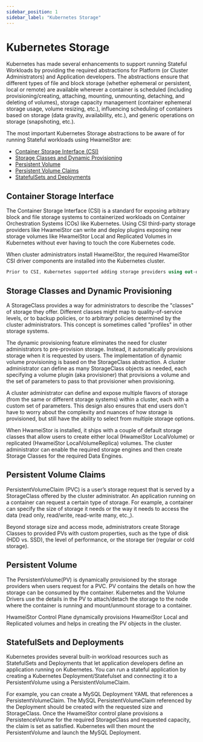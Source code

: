 ```yaml
---
sidebar_position: 1
sidebar_label: "Kubernetes Storage"
---
```


# Kubernetes Storage

Kubernetes has made several enhancements to support running Stateful Workloads by providing the required abstractions for Platform (or Cluster Administrators) and Application developers. The abstractions ensure that different types of file and block storage (whether ephemeral or persistent, local or remote) are available wherever a container is scheduled (including provisioning/creating, attaching, mounting, unmounting, detaching, and deleting of volumes), storage capacity management (container ephemeral storage usage, volume resizing, etc.), influencing scheduling of containers based on storage (data gravity, availability, etc.), and generic operations on storage (snapshoting, etc.).

The most important Kubernetes Storage abstractions to be aware of for running Stateful workloads using HwameiStor are:

- [Container Storage Interface (CSI)](#container-storage-interface)
- [Storage Classes and Dynamic Provisioning](#storage-classes-and-dynamic-provisioning)
- [Persistent Volume](#persistent-volume)
- [Persistent Volume Claims](#persistent-volume-claims)
- [StatefulSets and Deployments](#statefulsets-and-deployments)

## Container Storage Interface

The Container Storage Interface (CSI) is a standard for exposing arbitrary block and file storage systems to containerized workloads on Container Orchestration Systems (COs) like Kubernetes. Using CSI third-party storage providers like HwameiStor can write and deploy plugins exposing new storage volumes like HwameiStor Local and Replicated Volumes in Kubernetes without ever having to touch the core Kubernetes code.

When cluster administrators install HwameiStor, the required HwameiStor CSI driver components are installed into the Kubernetes cluster.

```csharp
Prior to CSI, Kubernetes supported adding storage providers using out-of-tree provisioners referred to as external provisioners. And Kubernetes in-tree volumes pre-date the external provisioners. There is an ongoing effort in the Kubernetes community to deprecate in-tree volumes with CSI based volumes.
```

## Storage Classes and Dynamic Provisioning

A StorageClass provides a way for administrators to describe the "classes" of storage they offer. Different classes might map to quality-of-service levels, or to backup policies, or to arbitrary policies determined by the cluster administrators. This concept is sometimes called "profiles" in other storage systems.

The dynamic provisioning feature eliminates the need for cluster administrators to pre-provision storage. Instead, it automatically provisions storage when it is requested by users. The implementation of dynamic volume provisioning is based on the StorageClass abstraction. A cluster administrator can define as many StorageClass objects as needed, each specifying a volume plugin (aka provisioner) that provisions a volume and the set of parameters to pass to that provisioner when provisioning.

A cluster administrator can define and expose multiple flavors of storage (from the same or different storage systems) within a cluster, each with a custom set of parameters. This design also ensures that end users don't have to worry about the complexity and nuances of how storage is provisioned, but still have the ability to select from multiple storage options.

When HwameiStor is installed, it ships with a couple of default storage classes that allow users to create either local (HwameiStor LocalVolume) or replicated (HwameiStor LocalVolumeReplica) volumes. The cluster administrator can enable the required storage engines and then create Storage Classes for the required Data Engines.

## Persistent Volume Claims

PersistentVolumeClaim (PVC) is a user’s storage request that is served by a StorageClass offered by the cluster administrator. An application running on a container can request a certain type of storage. For example, a container can specify the size of storage it needs or the way it needs to access the data (read only, read/write, read-write many, etc.,).

Beyond storage size and access mode, administrators create Storage Classes to provided PVs with custom properties, such as the type of disk (HDD vs. SSD), the level of performance, or the storage tier (regular or cold storage).

## Persistent Volume

The PersistentVolume(PV) is dynamically provisioned by the storage providers when users request for a PVC. PV contains the details on how the storage can be consumed by the container. Kubernetes and the Volume Drivers use the details in the PV to attach/detach the storage to the node where the container is running and mount/unmount storage to a container.

HwameiStor Control Plane dynamically provisions HwameiStor Local and Replicated volumes and helps in creating the PV objects in the cluster.

## StatefulSets and Deployments

Kubernetes provides several built-in workload resources such as StatefulSets and Deployments that let application developers define an application running on Kubernetes. You can run a stateful application by creating a Kubernetes Deployment/Statefulset and connecting it to a PersistentVolume using a PersistentVolumeClaim.

For example, you can create a MySQL Deployment YAML that references a PersistentVolumeClaim. The MySQL PersistentVolumeClaim referenced by the Deployment should be created with the requested size and StorageClass. Once the HwameiStor control plane provisions a PersistenceVolume for the required StorageClass and requested capacity, the claim is set as satisfied. Kubernetes will then mount the PersistentVolume and launch the MySQL Deployment.